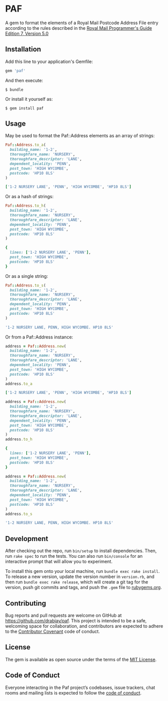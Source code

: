# PAF

A gem to format the elements of a Royal Mail Postcode Address File entry according to the rules described in the [Royal Mail Programmer's Guide Edition 7, Version 5.0](http://www.royalmail.com/sites/default/files/docs/pdf/programmers_guide_edition_7_v5.pdf)

## Installation

Add this line to your application's Gemfile:

```ruby
gem 'paf'
```

And then execute:

    $ bundle

Or install it yourself as:

    $ gem install paf

## Usage

May be used to format the Paf::Address elements as an array of strings:

```ruby
Paf::Address.to_a(
  building_name: '1-2',
  thoroughfare_name: 'NURSERY',
  thoroughfare_descriptor: 'LANE',
  dependent_locality: 'PENN',
  post_town: 'HIGH WYCOMBE',
  postcode: 'HP10 8LS'
)

['1-2 NURSERY LANE', 'PENN', 'HIGH WYCOMBE', 'HP10 8LS']
```

Or as a hash of strings:

```ruby
Paf::Address.to_h(
  building_name: '1-2',
  thoroughfare_name: 'NURSERY',
  thoroughfare_descriptor: 'LANE',
  dependent_locality: 'PENN',
  post_town: 'HIGH WYCOMBE',
  postcode: 'HP10 8LS'
)

{
  lines: ['1-2 NURSERY LANE', 'PENN'],
  post_town: 'HIGH WYCOMBE',
  postcode: 'HP10 8LS'
}
```

Or as a single string:

```ruby
Paf::Address.to_s(
  building_name: '1-2',
  thoroughfare_name: 'NURSERY',
  thoroughfare_descriptor: 'LANE',
  dependent_locality: 'PENN',
  post_town: 'HIGH WYCOMBE',
  postcode: 'HP10 8LS'
)

'1-2 NURSERY LANE, PENN, HIGH WYCOMBE. HP10 8LS'
```

Or from a Paf::Address instance:

```ruby
address = Paf::Address.new(
  building_name: '1-2',
  thoroughfare_name: 'NURSERY',
  thoroughfare_descriptor: 'LANE',
  dependent_locality: 'PENN',
  post_town: 'HIGH WYCOMBE',
  postcode: 'HP10 8LS'
)
address.to_a

['1-2 NURSERY LANE', 'PENN', 'HIGH WYCOMBE', 'HP10 8LS']

address = Paf::Address.new(
  building_name: '1-2',
  thoroughfare_name: 'NURSERY',
  thoroughfare_descriptor: 'LANE',
  dependent_locality: 'PENN',
  post_town: 'HIGH WYCOMBE',
  postcode: 'HP10 8LS'
)
address.to_h

{
  lines: ['1-2 NURSERY LANE', 'PENN'],
  post_town: 'HIGH WYCOMBE',
  postcode: 'HP10 8LS'
}

address = Paf::Address.new(
  building_name: '1-2',
  thoroughfare_name: 'NURSERY',
  thoroughfare_descriptor: 'LANE',
  dependent_locality: 'PENN',
  post_town: 'HIGH WYCOMBE',
  postcode: 'HP10 8LS'
)
address.to_s

'1-2 NURSERY LANE, PENN, HIGH WYCOMBE. HP10 8LS'
```

## Development

After checking out the repo, run `bin/setup` to install dependencies. Then, run `rake spec` to run the tests. You can also run `bin/console` for an interactive prompt that will allow you to experiment.

To install this gem onto your local machine, run `bundle exec rake install`. To release a new version, update the version number in `version.rb`, and then run `bundle exec rake release`, which will create a git tag for the version, push git commits and tags, and push the `.gem` file to [rubygems.org](https://rubygems.org).

## Contributing

Bug reports and pull requests are welcome on GitHub at https://github.com/drabjay/paf. This project is intended to be a safe, welcoming space for collaboration, and contributors are expected to adhere to the [Contributor Covenant](http://contributor-covenant.org) code of conduct.

## License

The gem is available as open source under the terms of the [MIT License](http://opensource.org/licenses/MIT).

## Code of Conduct

Everyone interacting in the Paf project’s codebases, issue trackers, chat rooms and mailing lists is expected to follow the [code of conduct](https://github.com/drabjayc/paf/blob/master/CODE_OF_CONDUCT.md).
